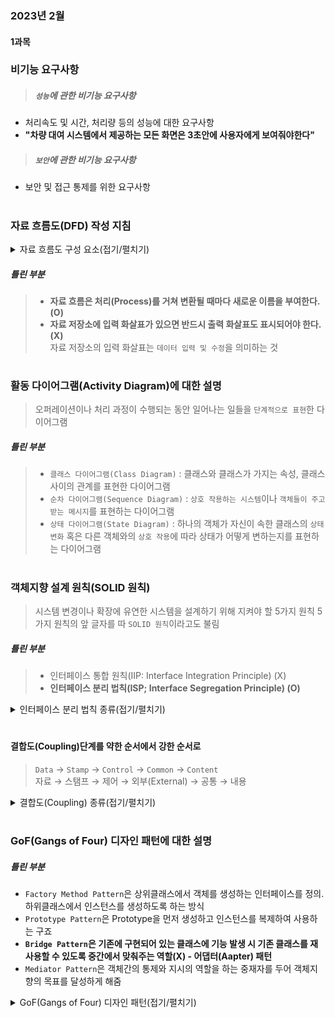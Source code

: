 ### 2023년 2월


#### 1과목

### 비기능 요구사항
> ##### `성능`에 관한 비기능 요구사항
- 처리속도 및 시간, 처리량 등의 성능에 대한 요구사항
- **"차량 대여 시스템에서 제공하는 모든 화면은 3초안에 사용자에게 보여줘야한다"**
  
> ##### `보안`에 관한 비기능 요구사항
- 보안 및 접근 통제를 위한 요구사항

#

### 자료 흐름도(DFD) 작성 지침

<details>
<summary>자료 흐름도 구성 요소(접기/펼치기)</summary>
  
<!-- summary 아래 한칸 공백 두어야함 -->
> ##### 자료 흐름도 구성 요소
- 프로세스(Process)
  - 자료를 변환시키는 시스템의 한 부분(처리 과정)을 나타내며 처리, 기능, 변환, 버블이라고도 함
  - 원이나 둥근 사각형으로 표시하고 그 안에 프로세스 이름을 기입함
- 자료 흐름(Data Flow)
  -  자료의 이동(흐름)이나 연관관계를 나타냄
  -  화살표 위에 자료의 이름을 기입함
- 자료 저장소(Data Store)
  - 시스템에서의 자료 저장소(파일, 데이터베이스)를 나타냄
  - 도형(평행선) 안에 자료 저장소 이름을 기입함
- 단말(Terminator)
  - 시스템과 교신하는 외부 개체로, 입력 데이터가 만들어지고 출력 데이터를 받음(정보의 생산자와 소비자)
  - 도형(사각형) 안에 이름을 기입함
</details>
 
##### 틀린 부분
> - **자료 흐름은 처리(Process)를 거쳐 변환될 때마다 새로운 이름을 부여한다. (O)** <br/>
> - **자료 저장소에 입력 화살표가 있으면 반드시 출력 화살표도 표시되어야 한다. (X)** <br/>
>  자료 저장소의 입력 화살표는 `데이터 입력 및 수정`을 의미하는 것

#

### 활동 다이어그램(Activity Diagram)에 대한 설명
> 오퍼레이션이나 처리 과정이 수행되는 동안 일어나는 일들을 `단계적으로 표현`한 다이어그램

##### 틀린 부분
> - `클래스 다이어그램(Class Diagram)` : 클래스와 클래스가 가지는 속성, 클래스 사이의 관계를 표현한 다이어그램
> - `순차 다이어그램(Sequence Diagram)` : `상호 작용하는 시스템`이나 `객체들이 주고 받는 메시지`를 표현하는 다이어그램
> - `상태 다이어그램(State Diagram)` : 하나의 객체가 자신이 속한 클래스의 `상태 변화` 혹은 다른 객체와의 `상호 작용`에 따라 상태가 어떻게 변하는지를 표현하는 다이어그램

#

### 객체지향 설계 원칙(SOLID 원칙)
> 시스템 변경이나 확장에 유연한 시스템을 설계하기 위해 지켜야 할 5가지 원칙
>  5가지 원칙의 앞 글자를 따 `SOLID 원칙`이라고도 불림

##### 틀린 부분
> - 인터페이스 통합 원칙(IIP: Interface Integration Principle) (X) 
> - **인터페이스 분리 법칙(ISP; Interface Segregation Principle) (O)**

<details>
<summary>인터페이스 분리 법칙 종류(접기/펼치기)</summary>
  
<!-- summary 아래 한칸 공백 두어야함 -->

#### 단일 책임 원칙(SRP; Single Responsibility Principle) - S
- 객체는 단 하나의 책임만 가져야 한다
- `응집도는 높고, `결합도는 낮게` 설계하는 것

##### 개방-폐쇄 원칙(OCP; Open-Closed Principle) - O
- 기존의 코드를 변경하지 않고 기능 추가할 수 있도록 설계해야 한다는 원칙
- 공통 인터페이스를 하나의 인터페이스로 묶어 `캡슐화`하는 방법이 대표적

##### 리스코프 치환 워칙(LSP; Liskov Substitution Principle) - L
- 자식  클래스는 최소한 자신의 부모 클래스에서 가능한 행위는 수행할 수 있어야 한다는 설계 원칙
- 자식 클래스는 부모 클래스의 책임 무시하거나 재정의하지 않고 `확장`만 수행하도록 해야 함
  
##### 인터페이스 분리 원칙(ISP; Interface Segregation Principle) - I
- 자신이 사용하지 않는 인터페이스와 `의존 관계`를 맺거나 `영향 받지 않아야` 한다는 원칙
- 단일 책임 원칙이 객체가 갖는 하나의 책임이라면, 인터페이스 분리 원칙은 `인터페이스가 갖는 하나의 책임`

##### 의존 역전 원칙(DIP; Dependency Inversion Principle) - D
- 각 객체들 간의 의존 관계가 성립될 때, 추상성이 낮은 클래스보다 `추상성이 높은 클래스와 의존 관계`를 맺어야 한다는 점
- 일반적으로 인터페이스를 활용하면 이 원칙은 준수됨
</details>

#

#### 결합도(Coupling)단계를 약한 순서에서 강한 순서로
> `Data` → `Stamp` → `Control` → `Common` → `Content` <br/>
>  자료 → 스탬프 → 제어 → 외부(External) → 공통 → 내용

<details>
<summary>결합도(Coupling) 종류(접기/펼치기)</summary>

<!-- summary 아래 한칸 공백 두어야함 -->

##### Data Coupling (자료 결합도)
- 모듈들이 parameter 등을 통해 데이터를 공유하는 경우
- 각 데이터가 기본적인 것(elementary piece)이고, 그 데이터를 공유하는 유일한 데이터이어야 한다.(제곱근을 계산하는 함수로 하나의 정수를 전달하는 경우)

##### Stamp Coupling (data-structured coupling) (스탬프 결합도)
- 모듈들이 데이터 구조를 공유하고, 그 서로 다른 일부만을 사용하는 경우
- 접근할 필요가 없는 필드만 수정되는 경우에도, 레코드/필드를 읽는 방법을 변경해야 한다.(데이터의 배치가 변경되기 때문)

##### Control Coupling (제어 결합도)
- 하나의 모듈이 다른 모듈로 무엇을 해야 하는지에 대한 정보를 넘겨줌으로써 다른 모듈의 흐름을 제어

##### External Coupling (외부 결합도)
- 두 개의 모듈이 외부에서 도입된 데이터 포맷, 통신 프로토콜, 디바이스 인터페이스를 공유할 때 발생.(SW 외부환경과 연관되어 있음)
- 기본적으로 외부 툴이나 디바이스와의 통신과 관련이 있다.

##### Common Coupling (공통 결합도)
- 두 개의 모듈이 같은 글로벌 데이터를 공유하는 상태. (전역 변수)
- 공유 자원(변수)을 변경하면 그 자원을 사용하는 모든 모듈의 변경이 필요하다.

##### Content Coupling (내용 결합도)
- 하나의 모듈이 다른 모듈의 내부 동작을 수정하거나 내부 동작에 의존하는 상태. _내부 자료나 제어 정보를 사용하는 것_
- 한 모듈이 데이터를 생성하는 방법을 변경하면, 다른 모듈의 변경이 필요하다. (다른 모듈이 로컬 데이터에 접근하는 경우)

##### Message Coupling (메시지 결합도)
- 가장 낮은 결합도 단계. 분산 및 메시지 전달로 실현 (decentralization & message passing)
- (의존성 주입 / dependency injection, Observable)

</details>

#

### GoF(Gangs of Four) 디자인 패턴에 대한 설명
##### 틀린 부분
- `Factory Method Pattern`은 상위클래스에서 객체를 생성하는 인터페이스를 정의. 하위클래스에서 인스턴스를 생성하도록 하는 방식
- `Prototype Pattern`은 Prototype을 먼저 생성하고 인스턴스를 복제하여 사용하는 구죠
- **`Bridge Pattern`은 기존에 구현되어 있는 클래스에 기능 발생 시 기존 클래스를 재사용할 수 있도록 중간에서 맞춰주는 역할(X) - 어댑터(Aapter) 패턴**
- `Mediator Pattern`은 객체간의 통제와 지시의 역할을 하는 중재자를 두어 객체지향의 목표를 달성하게 해줌

<details>
<summary>GoF(Gangs of Four) 디자인 패턴(접기/펼치기)</summary>
  
<!-- summary 아래 한칸 공백 두어야함 -->
#### 디자인 패턴 GoF(Gang of Four)
> - 디자인패턴은 자주 발생하는 문제를 해결하기 위한 반복적 해결 방법
> - 주로 어떤 패턴에 어떤게 속하는지 나온다. 간단하게 무슨 패턴인지 알아두면 베스트

##### 생성 패턴
  - 추상 팩토리(Abstract Factory) : 연관 객체 그룹 생성 후 추상적 표현
  - 빌더(Builder) : 조립, 객체 생성
  - 팩토리메서드(Factory Method) : 객체 생성을 서브클래스에서 결정해서 생성
  - 프로토타입(Prototype) : 원본 객체 복제해서 생성
  - 싱글톤(Singleton) : 필요시 하나의 객체만 생성할 수 있게(DB연결 등)
※ 팩토리, 빌더가 나오면 일단 생성이다.

##### 구조 패턴
  - 어댑터(Adaptor) : 비호환 인터페이스에 호환성 부여할 수 있는 구조로 구성
  - 브릿지(Bringe) : 독립적 확장이 가능하게 구조 구성. ※ 서로 연결하는 역할이 아니다.
  - 컴포지트(Composite) : 복합, 단일 객체 구분없이 사용할 수 있게 구조 구성
  - 데코레이터(Decorator) : 상속 없이 확장할 수 있는 구조 구성
  - 퍼사드(Facade) : 상위 인터페이스 구성 후 서브클래스 기능 사용할 수 있게 구조 구성
  - 플라이웨잇(Flyweight) : 인스턴스 공유 및 메모리 절약할 수 있게 구조 구성
  - 프록시(Proxy) : 접근이 힘든 객체를 연결하는 인터페이스 역할할 수 있게 구조 구성

##### 행위 패턴
  - 메멘토(Memento)
  - 옵저버(Observer)
  - 상태(State)
  - 전략(Strategy)
  - 템플릿(Template Method)
  - Chain of Reponsibility
  - Command
  - Interpreter
  - Iterator
  - Mediator
  - Visitor

###### <a href="https://codingdodo.tistory.com/78">출처 : https://codingdodo.tistory.com/78</a>
</details>

